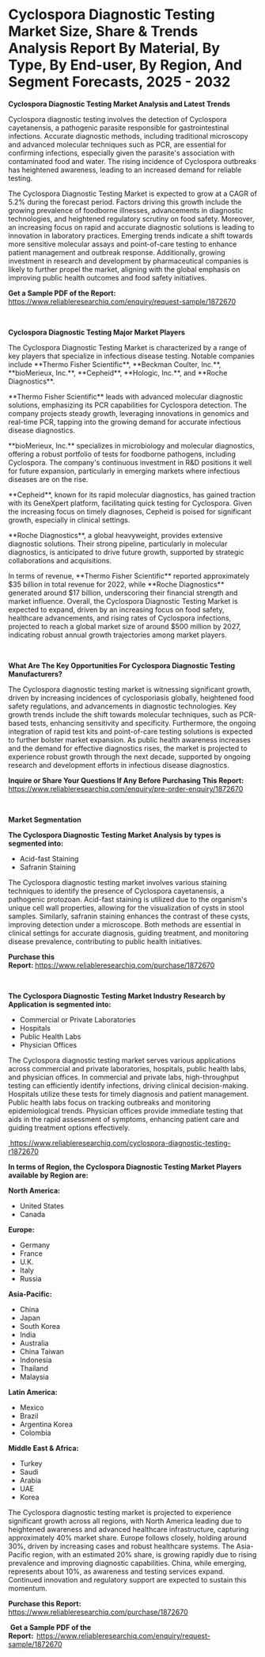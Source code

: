 <p><h1>Cyclospora Diagnostic Testing Market Size, Share & Trends Analysis Report By Material, By Type, By End-user, By Region, And Segment Forecasts, 2025 - 2032</h1></p><p><strong>Cyclospora Diagnostic Testing Market Analysis and Latest Trends</strong></p>
<p><p>Cyclospora diagnostic testing involves the detection of Cyclospora cayetanensis, a pathogenic parasite responsible for gastrointestinal infections. Accurate diagnostic methods, including traditional microscopy and advanced molecular techniques such as PCR, are essential for confirming infections, especially given the parasite's association with contaminated food and water. The rising incidence of Cyclospora outbreaks has heightened awareness, leading to an increased demand for reliable testing.</p><p>The Cyclospora Diagnostic Testing Market is expected to grow at a CAGR of 5.2% during the forecast period. Factors driving this growth include the growing prevalence of foodborne illnesses, advancements in diagnostic technologies, and heightened regulatory scrutiny on food safety. Moreover, an increasing focus on rapid and accurate diagnostic solutions is leading to innovation in laboratory practices. Emerging trends indicate a shift towards more sensitive molecular assays and point-of-care testing to enhance patient management and outbreak response. Additionally, growing investment in research and development by pharmaceutical companies is likely to further propel the market, aligning with the global emphasis on improving public health outcomes and food safety initiatives.</p></p>
<p><strong>Get a Sample PDF of the Report:&nbsp;</strong> <a href="https://www.reliableresearchiq.com/enquiry/request-sample/1872670?utm_campaign=2810&utm_medium=2&utm_source=Github&utm_content=ia&utm_term=13042025&utm_id=cyclospora-diagnostic-testing">https://www.reliableresearchiq.com/enquiry/request-sample/1872670</a></p>
<p>&nbsp;</p>
<p><strong>Cyclospora Diagnostic Testing Major Market Players</strong></p>
<p><p>The Cyclospora Diagnostic Testing Market is characterized by a range of key players that specialize in infectious disease testing. Notable companies include **Thermo Fisher Scientific**, **Beckman Coulter, Inc.**, **bioMerieux, Inc.**, **Cepheid**, **Hologic, Inc.**, and **Roche Diagnostics**. </p><p>**Thermo Fisher Scientific** leads with advanced molecular diagnostic solutions, emphasizing its PCR capabilities for Cyclospora detection. The company projects steady growth, leveraging innovations in genomics and real-time PCR, tapping into the growing demand for accurate infectious disease diagnostics.</p><p>**bioMerieux, Inc.** specializes in microbiology and molecular diagnostics, offering a robust portfolio of tests for foodborne pathogens, including Cyclospora. The company's continuous investment in R&D positions it well for future expansion, particularly in emerging markets where infectious diseases are on the rise.</p><p>**Cepheid**, known for its rapid molecular diagnostics, has gained traction with its GeneXpert platform, facilitating quick testing for Cyclospora. Given the increasing focus on timely diagnoses, Cepheid is poised for significant growth, especially in clinical settings.</p><p>**Roche Diagnostics**, a global heavyweight, provides extensive diagnostic solutions. Their strong pipeline, particularly in molecular diagnostics, is anticipated to drive future growth, supported by strategic collaborations and acquisitions.</p><p>In terms of revenue, **Thermo Fisher Scientific** reported approximately $35 billion in total revenue for 2022, while **Roche Diagnostics** generated around $17 billion, underscoring their financial strength and market influence. Overall, the Cyclospora Diagnostic Testing Market is expected to expand, driven by an increasing focus on food safety, healthcare advancements, and rising rates of Cyclospora infections, projected to reach a global market size of around $500 million by 2027, indicating robust annual growth trajectories among market players.</p></p>
<p>&nbsp;</p>
<p><strong>What Are The Key Opportunities For Cyclospora Diagnostic Testing Manufacturers?</strong></p>
<p><p>The Cyclospora diagnostic testing market is witnessing significant growth, driven by increasing incidences of cyclosporiasis globally, heightened food safety regulations, and advancements in diagnostic technologies. Key growth trends include the shift towards molecular techniques, such as PCR-based tests, enhancing sensitivity and specificity. Furthermore, the ongoing integration of rapid test kits and point-of-care testing solutions is expected to further bolster market expansion. As public health awareness increases and the demand for effective diagnostics rises, the market is projected to experience robust growth through the next decade, supported by ongoing research and development efforts in infectious disease diagnostics.</p></p>
<p><strong>Inquire or Share Your Questions If Any Before Purchasing This Report:</strong> <a href="https://www.reliableresearchiq.com/enquiry/pre-order-enquiry/1872670?utm_campaign=2810&utm_medium=2&utm_source=Github&utm_content=ia&utm_term=13042025&utm_id=cyclospora-diagnostic-testing">https://www.reliableresearchiq.com/enquiry/pre-order-enquiry/1872670</a></p>
<p>&nbsp;</p>
<p><strong>Market Segmentation</strong></p>
<p><strong>The Cyclospora Diagnostic Testing Market Analysis by types is segmented into:</strong></p>
<p><ul><li>Acid-fast Staining</li><li>Safranin Staining</li></ul></p>
<p><p>The Cyclospora diagnostic testing market involves various staining techniques to identify the presence of Cyclospora cayetanensis, a pathogenic protozoan. Acid-fast staining is utilized due to the organism's unique cell wall properties, allowing for the visualization of cysts in stool samples. Similarly, safranin staining enhances the contrast of these cysts, improving detection under a microscope. Both methods are essential in clinical settings for accurate diagnosis, guiding treatment, and monitoring disease prevalence, contributing to public health initiatives.</p></p>
<p><strong>Purchase this Report:&nbsp;</strong><a href="https://www.reliableresearchiq.com/purchase/1872670?utm_campaign=2810&utm_medium=2&utm_source=Github&utm_content=ia&utm_term=13042025&utm_id=cyclospora-diagnostic-testing">https://www.reliableresearchiq.com/purchase/1872670</a></p>
<p>&nbsp;</p>
<p><strong>The Cyclospora Diagnostic Testing Market Industry Research by Application is segmented into:</strong></p>
<p><ul><li>Commercial or Private Laboratories</li><li>Hospitals</li><li>Public Health Labs</li><li>Physician Offices</li></ul></p>
<p><p>The Cyclospora diagnostic testing market serves various applications across commercial and private laboratories, hospitals, public health labs, and physician offices. In commercial and private labs, high-throughput testing can efficiently identify infections, driving clinical decision-making. Hospitals utilize these tests for timely diagnosis and patient management. Public health labs focus on tracking outbreaks and monitoring epidemiological trends. Physician offices provide immediate testing that aids in the rapid assessment of symptoms, enhancing patient care and guiding treatment options effectively.</p></p>
<p><a href="https://www.reliableresearchiq.com/cyclospora-diagnostic-testing-r1872670?utm_campaign=2810&utm_medium=2&utm_source=Github&utm_content=ia&utm_term=13042025&utm_id=cyclospora-diagnostic-testing">&nbsp;https://www.reliableresearchiq.com/cyclospora-diagnostic-testing-r1872670</a></p>
<p><strong>In terms of Region, the Cyclospora Diagnostic Testing Market Players available by Region are:</strong></p>
<p>
    <p> <strong> North America: </strong>
        <ul>
            <li>United States</li>
            <li>Canada</li>
        </ul>
        </p> 
    <p> <strong> Europe: </strong>
        <ul>
            <li>Germany</li>
            <li>France</li>
            <li>U.K.</li>
            <li>Italy</li>
            <li>Russia</li>
        </ul>
        </p> 
    <p> <strong> Asia-Pacific: </strong>
        <ul>
            <li>China</li>
            <li>Japan</li>
            <li>South Korea</li>
            <li>India</li>
            <li>Australia</li>
            <li>China Taiwan</li>
            <li>Indonesia</li>
            <li>Thailand</li>
            <li>Malaysia</li>
        </ul>
        </p> 
    <p> <strong> Latin America: </strong>
        <ul>
            <li>Mexico</li>
            <li>Brazil</li>
            <li>Argentina Korea</li>
            <li>Colombia</li>
        </ul>
        </p> 
    <p> <strong> Middle East & Africa: </strong>
        <ul>
            <li>Turkey</li>
            <li>Saudi</li>
            <li>Arabia</li>
            <li>UAE</li>
            <li>Korea</li>
        </ul>
    </p>
    </p>
<p><p>The Cyclospora diagnostic testing market is projected to experience significant growth across all regions, with North America leading due to heightened awareness and advanced healthcare infrastructure, capturing approximately 40% market share. Europe follows closely, holding around 30%, driven by increasing cases and robust healthcare systems. The Asia-Pacific region, with an estimated 20% share, is growing rapidly due to rising prevalence and improving diagnostic capabilities. China, while emerging, represents about 10%, as awareness and testing services expand. Continued innovation and regulatory support are expected to sustain this momentum.</p></p>
<p><strong>Purchase this Report: </strong><a href="https://www.reliableresearchiq.com/purchase/1872670?utm_campaign=2810&utm_medium=2&utm_source=Github&utm_content=ia&utm_term=13042025&utm_id=cyclospora-diagnostic-testing">https://www.reliableresearchiq.com/purchase/1872670</a></p>
<p>&nbsp;<strong>Get a Sample PDF of the Report:&nbsp;&nbsp;</strong><a href="https://www.reliableresearchiq.com/enquiry/request-sample/1872670?utm_campaign=2810&utm_medium=2&utm_source=Github&utm_content=ia&utm_term=13042025&utm_id=cyclospora-diagnostic-testing">https://www.reliableresearchiq.com/enquiry/request-sample/1872670</a></p>
<p><strong></strong></p>
<p><p></p><p></p><p></p></p>